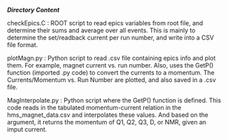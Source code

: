 ***Directory Content***

checkEpics.C  : ROOT script to read epics variables from root file, 
	      	and determine their sums and average over all events.
		This is mainly to determine the set/readback current
 		per run number, and write into a CSV file format.

plotMagn.py  : Python script to read .csv file containing epics info 
 	       and plot them. For example, magnet current vs. run number.
	       Also, uses the GetP() function (imported .py code) to convert
	       the currents to a momentum. The Currents/Momentum vs. Run
	       Number are plotted, and also saved in a .csv file.

MagInterpolate.py  : Python script where the GetP() function is defined.
		     This code reads in the tabulated momentum-current 
		     relation in the hms_magnet_data.csv and interpolates
		     these values. And based on the argument, it returns the 
		     momentum of Q1, Q2, Q3, D, or NMR, given an imput current. 

